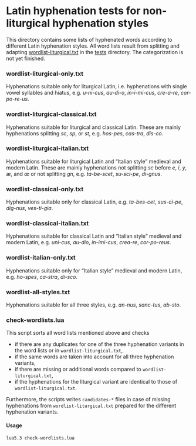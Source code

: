 # Latin hyphenation tests for non-liturgical hyphenation styles

This directory contains some lists of hyphenated words according to different
Latin hyphenation styles. All word lists result from splitting and adapting
[wordlist-liturgical.txt](../wordlist-liturgical.txt) in the [tests](../)
directory. The categorization is not yet finished.

### wordlist-liturgical-only.txt

Hyphenations suitable only for liturgical Latin, i.e. hyphenations with single
vowel syllables and hiatus, e.g. *u-ni-cus*, *au-di-o*, *in-i-mi-cus*,
*cre-a-re*, *cor-po-re-us*.

### wordlist-liturgical-classical.txt

Hyphenations suitable for liturgical and classical Latin. These are mainly
hyphenations splitting *sc*, *sp*, or *st*, e.g. *hos-pes*, *cas-tra*,
*dis-co*.

### wordlist-liturgical-italian.txt

Hyphenations suitable for liturgical Latin and “Italian style” medieval and
modern Latin. These are mainly hyphenations not splitting *sc* before *e*, *i*,
*y*, *æ*, and *œ* or not splitting *gn*, e.g. *ta-be-scet*, *su-sci-pe*,
*di-gnus*.

### wordlist-classical-only.txt

Hyphenations suitable only for classical Latin, e.g. *ta-bes-cet*, *sus-ci-pe*,
*dig-nus*, *ves-ti-gia*.

### wordlist-classical-italian.txt

Hyphenations suitable for classical Latin and “Italian style” medieval and
modern Latin, e.g. *uni-cus*, *au-dio*, *in-imi-cus*, *crea-re*, *cor-po-reus*.

### wordlist-italian-only.txt

Hyphenations suitable only for “Italian style” medieval and modern Latin, e.g.
*ho-spes*, *ca-stra*, *di-sco*.

### wordlist-all-styles.txt

Hyphenations suitable for all three styles, e.g. *an-nus*, *sanc-tus*, *ab-sto*.

### check-wordlists.lua

This script sorts all word lists mentioned above and checks
- if there are any duplicates for one of the three hyphenation variants in the
  word lists or in `wordlist-liturgical.txt`,
- if the same words are taken into account for all three hyphenation variants,
- if there are missing or additional words compared to
  `wordlist-liturgical.txt`,
- if the hyphenations for the liturgical variant are identical to those of
  `wordlist-liturgical.txt`.

Furthermore, the scripts writes `candidates-*` files in case of missing
hyphenations from `wordlist-liturgical.txt` prepared for the different
hyphenation variants.

#### Usage
	lua5.3 check-wordlists.lua
